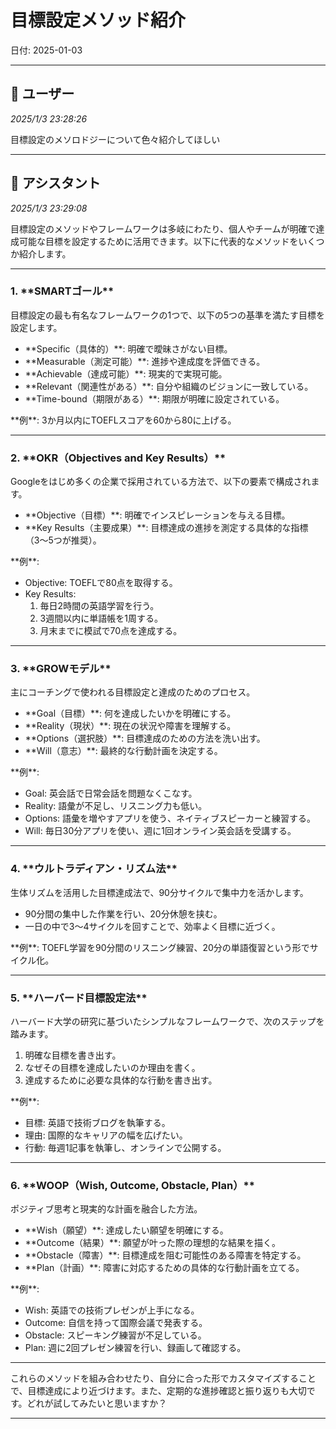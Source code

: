# 目標設定メソッド紹介

日付: 2025-01-03

---

## 👤 ユーザー
*2025/1/3 23:28:26*

目標設定のメソロドジーについて色々紹介してほしい

---

## 🤖 アシスタント
*2025/1/3 23:29:08*

目標設定のメソッドやフレームワークは多岐にわたり、個人やチームが明確で達成可能な目標を設定するために活用できます。以下に代表的なメソッドをいくつか紹介します。

---

### 1. \*\*SMARTゴール\*\*
目標設定の最も有名なフレームワークの1つで、以下の5つの基準を満たす目標を設定します。

- \*\*Specific（具体的）\*\*: 明確で曖昧さがない目標。
- \*\*Measurable（測定可能）\*\*: 進捗や達成度を評価できる。
- \*\*Achievable（達成可能）\*\*: 現実的で実現可能。
- \*\*Relevant（関連性がある）\*\*: 自分や組織のビジョンに一致している。
- \*\*Time-bound（期限がある）\*\*: 期限が明確に設定されている。

\*\*例\*\*: 3か月以内にTOEFLスコアを60から80に上げる。

---

### 2. \*\*OKR（Objectives and Key Results）\*\*
Googleをはじめ多くの企業で採用されている方法で、以下の要素で構成されます。

- \*\*Objective（目標）\*\*: 明確でインスピレーションを与える目標。
- \*\*Key Results（主要成果）\*\*: 目標達成の進捗を測定する具体的な指標（3〜5つが推奨）。

\*\*例\*\*:
- Objective: TOEFLで80点を取得する。
- Key Results:
  1. 毎日2時間の英語学習を行う。
  2. 3週間以内に単語帳を1周する。
  3. 月末までに模試で70点を達成する。

---

### 3. \*\*GROWモデル\*\*
主にコーチングで使われる目標設定と達成のためのプロセス。

- \*\*Goal（目標）\*\*: 何を達成したいかを明確にする。
- \*\*Reality（現状）\*\*: 現在の状況や障害を理解する。
- \*\*Options（選択肢）\*\*: 目標達成のための方法を洗い出す。
- \*\*Will（意志）\*\*: 最終的な行動計画を決定する。

\*\*例\*\*:
- Goal: 英会話で日常会話を問題なくこなす。
- Reality: 語彙が不足し、リスニング力も低い。
- Options: 語彙を増やすアプリを使う、ネイティブスピーカーと練習する。
- Will: 毎日30分アプリを使い、週に1回オンライン英会話を受講する。

---

### 4. \*\*ウルトラディアン・リズム法\*\*
生体リズムを活用した目標達成法で、90分サイクルで集中力を活かします。

- 90分間の集中した作業を行い、20分休憩を挟む。
- 一日の中で3〜4サイクルを回すことで、効率よく目標に近づく。

\*\*例\*\*: 
TOEFL学習を90分間のリスニング練習、20分の単語復習という形でサイクル化。

---

### 5. \*\*ハーバード目標設定法\*\*
ハーバード大学の研究に基づいたシンプルなフレームワークで、次のステップを踏みます。

1. 明確な目標を書き出す。
2. なぜその目標を達成したいのか理由を書く。
3. 達成するために必要な具体的な行動を書き出す。

\*\*例\*\*:
- 目標: 英語で技術ブログを執筆する。
- 理由: 国際的なキャリアの幅を広げたい。
- 行動: 毎週1記事を執筆し、オンラインで公開する。

---

### 6. \*\*WOOP（Wish, Outcome, Obstacle, Plan）\*\*
ポジティブ思考と現実的な計画を融合した方法。

- \*\*Wish（願望）\*\*: 達成したい願望を明確にする。
- \*\*Outcome（結果）\*\*: 願望が叶った際の理想的な結果を描く。
- \*\*Obstacle（障害）\*\*: 目標達成を阻む可能性のある障害を特定する。
- \*\*Plan（計画）\*\*: 障害に対応するための具体的な行動計画を立てる。

\*\*例\*\*:
- Wish: 英語での技術プレゼンが上手になる。
- Outcome: 自信を持って国際会議で発表する。
- Obstacle: スピーキング練習が不足している。
- Plan: 週に2回プレゼン練習を行い、録画して確認する。

---

これらのメソッドを組み合わせたり、自分に合った形でカスタマイズすることで、目標達成により近づけます。また、定期的な進捗確認と振り返りも大切です。どれが試してみたいと思いますか？

---
